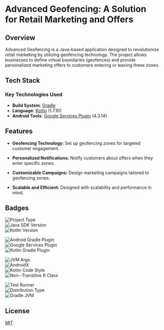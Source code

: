 # Advanced Geofencing: A Solution for Retail Marketing and Offers


## Overview 
Advanced Geofencing is a Java-based application designed to revolutionize retail marketing by utilizing geofencing technology. The project allows businesses to define virtual boundaries (geofences) and provide personalized marketing offers to customers entering or leaving these zones.
## Tech Stack

### Key Technologies Used
- **Build System**: [Gradle](https://docs.gradle.org/7.3.1/release-notes)
- **Language**: [Kotlin](https://kotlinlang.org/docs/whatsnew17.html) (1.7.10)
- **Android Tools**: [Google Services Plugin](https://developers.google.com/android/guides/google-services-plugin) (4.3.14)



## Features

- **Geofencing Technology:** Set up geofencing zones for targeted customer engagement.

- **Personalized Notifications:** Notify customers about offers when they enter specific zones.

- **Customizable Campaigns:** Design marketing campaigns tailored to geofencing zones.

- **Scalable and Efficient:** Designed with scalability and performance in mind.



## Badges

![Project Type](https://img.shields.io/badge/Project%20Type-Android-007ACC)  
![Java SDK Version](https://img.shields.io/badge/Java%20SDK%20Version-JDK_17-FF9800)  
![Kotlin Version](https://img.shields.io/badge/Kotlin%20Version-1.7.10-4CAF50)  

![Android Gradle Plugin](https://img.shields.io/badge/Android%20Gradle%20Plugin-7.3.1-3F51B5)  
![Google Services Plugin](https://img.shields.io/badge/Google%20Services%20Plugin-4.3.14-FF5722)  
![Kotlin Gradle Plugin](https://img.shields.io/badge/Kotlin%20Gradle%20Plugin-1.7.10-4CAF50)  

![JVM Args](https://img.shields.io/badge/JVM%20Args--Xmx2048m-2196F3)  
![AndroidX](https://img.shields.io/badge/AndroidX-Enabled-8BC34A)  
![Kotlin Code Style](https://img.shields.io/badge/Kotlin%20Code%20Style-Official-8BC34A)  
![Non--Transitive R Class](https://img.shields.io/badge/Non--Transitive%20R%20Class-Enabled-8BC34A)  

![Test Runner](https://img.shields.io/badge/Test%20Runner-GRADLE-8BC34A)  
![Distribution Type](https://img.shields.io/badge/Distribution%20Type-DEFAULT%20WRAPPED-2196F3)  
![Gradle JVM](https://img.shields.io/badge/Gradle%20JVM-jbr--17-FF9800)

## License

[MIT](https://choosealicense.com/licenses/mit/)

